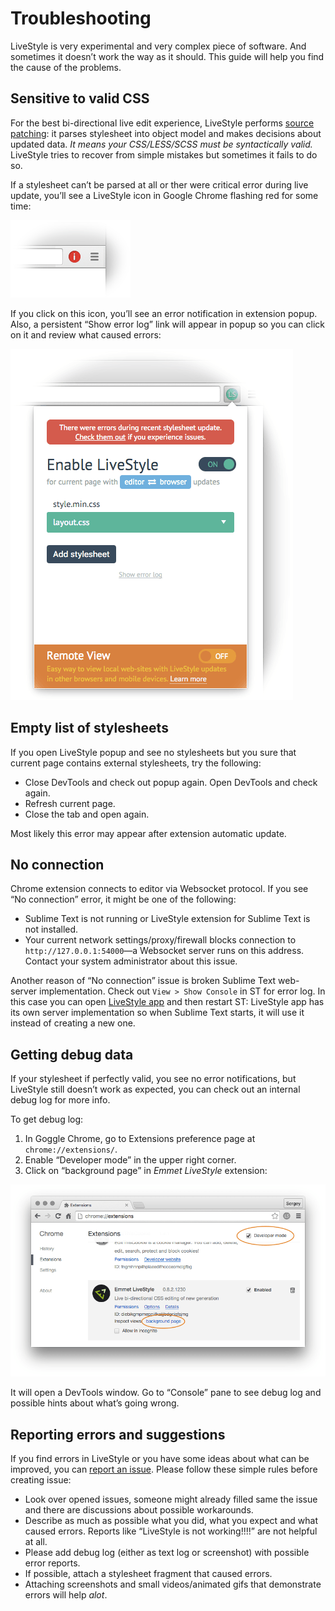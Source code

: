 # Troubleshooting

LiveStyle is very experimental and very complex piece of software. And sometimes it doesn’t work the way as it should. This guide will help you find the cause of the problems.

## Sensitive to valid CSS

For the best bi-directional live edit experience, LiveStyle performs [source patching](/docs/using-livestyle/#source-patching): it parses stylesheet into object model and makes decisions about updated data. *It means your CSS/LESS/SCSS must be syntactically valid.* LiveStyle tries to recover from simple mistakes but sometimes it fails to do so.

If a stylesheet can’t be parsed at all or ther were critical error during live update, you’ll see a LiveStyle icon in Google Chrome flashing red for some time:

![image](img/err1.png)

If you click on this icon, you’ll see an error notification in extension popup. Also, a persistent “Show error log” link will appear in popup so you can click on it and review what caused errors:

![image](img/err2.png)

## Empty list of stylesheets

If you open LiveStyle popup and see no stylesheets but you sure that current page contains external stylesheets, try the following:

* Close DevTools and check out popup again. Open DevTools and check again.
* Refresh current page.
* Close the tab and open again.

Most likely this error may appear after extension automatic update. 

## No connection

Chrome extension connects to editor via Websocket protocol. If you see “No connection” error, it might be one of the following:

* Sublime Text is not running or LiveStyle extension for Sublime Text is not installed.
* Your current network settings/proxy/firewall blocks connection to `http://127.0.0.1:54000`—a Websocket server runs on this address. Contact your system administrator about this issue.

Another reason of “No connection” issue is broken Sublime Text web-server implementation. Check out `View > Show Console` in ST for error log. In this case you can open [LiveStyle app](/#download) and then restart ST: LiveStyle app has its own server implementation so when Sublime Text starts, it will use it instead of creating a new one.


## Getting debug data

If your stylesheet if perfectly valid, you see no error notifications, but LiveStyle still doesn’t work as expected, you can check out an internal debug log for more info.

To get debug log:

1. In Goggle Chrome, go to Extensions preference page at `chrome://extensions/`.
2. Enable “Developer mode” in the upper right corner.
3. Click on “background page” in *Emmet LiveStyle* extension:

![image](img/err3.png)

It will open a DevTools window. Go to “Console” pane to see debug log and possible hints about what’s going wrong.

## Reporting errors and suggestions

If you find errors in LiveStyle or you have some ideas about what can be improved, you can [report an issue](https://github.com/livestyle/issues/issues). Please follow these simple rules before creating issue:

* Look over opened issues, someone might already filled same the issue and there are discussions about possible workarounds.
* Describe as much as possible what you did, what you expect and what caused errors. Reports like “LiveStyle is not working!!!!” are not helpful at all.
* Please add debug log (either as text log or screenshot) with possible error reports.
* If possible, attach a stylesheet fragment that caused errors.
* Attaching screenshots and small videos/animated gifs that demonstrate errors will help *alot*.
